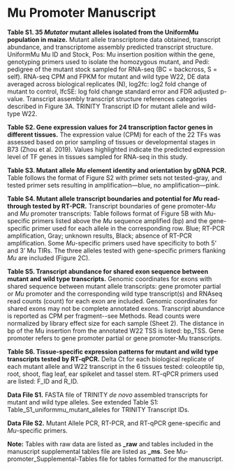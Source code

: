 # Mu Promoter Manuscript

**Table S1. 35 *Mutator* mutant alleles isolated from the UniformMu population in maize.** Mutant allele transcriptome data obtained, transcript abundance, and transcriptome assembly predicted transcript structure. UniformMu Mu ID and Stock, Pos: Mu insertion position within the gene, genotyping primers used to isolate the homozygous mutant, and Pedi: pedigree of the mutant stock sampled for RNA-seq (BC = backcross, S = self). RNA-seq CPM and FPKM for mutant and wild type W22, DE data averaged across biological replicates (N), log2fc: log2 fold change of mutant to control, lfcSE: log fold change standard error and FDR adjusted p-value. Transcript assembly transcript structure references categories described in Figure 3A. TRINITY Transcript ID for mutant allele and wild-type W22. 

**Table S2. Gene expression values for 24 transcription factor genes in different tissues.** The expression value (CPM) for each of the 22 TFs was assessed based on prior sampling of tissues or developmental stages in B73 (Zhou et al. 2019). Values highlighted indicate the predicted expression level of TF genes in tissues sampled for RNA-seq in this study.

**Table S3. Mutant allele *Mu* element identity and orientation by gDNA PCR.** Table follows the format of Figure S2 with primer sets not tested-gray, and tested primer sets resulting in amplification—blue, no amplification—pink.

**Table S4. Mutant allele transcript boundaries and potential for *Mu* read-through tested by RT-PCR.** 
Transcript boundaries of gene promoter-*Mu* and *Mu* promoter transcripts: Table follows format of Figure 5B with Mu-specific primers listed above the *Mu* sequence amplified (bp) and the gene-specific primer used for each allele in the corresponding row. Blue; RT-PCR amplification, Gray; unknown results, Black; absence of RT-PCR amplification. Some *Mu*-specific primers used have specificity to both 5’ and 3’ Mu TIRs. The three alleles tested with gene-specific primers flanking *Mu* are included (Figure 2C).

**Table S5. Transcript abundance for shared exon sequence between mutant and wild type transcripts.** Genomic coordinates for exons with shared sequence between mutant allele transcripts: gene promoter partial or *Mu* promoter and the corresponding wild type transcript(s) and RNAseq read counts (count) for each exon are included. Genomic coordinates for shared exons may not be complete annotated exons. Transcript abundance is reported as CPM per fragment--see Methods. Read counts were normalized by library effect size for each sample (Sheet 2). The distance in bp of the Mu insertion from the annotated W22 TSS is listed: bp_TSS. Gene promoter refers to gene promoter partial or gene promoter-Mu transcripts. 

**Table S6. Tissue-specific expression patterns for mutant and wild type transcripts tested by RT-qPCR.** Delta Ct for each biological replicate of each mutant allele and W22 transcript in the 6 tissues tested: coleoptile tip, root, shoot, flag leaf, ear spikelet and tassel stem. RT-qPCR primers used are listed: F_ID and R_ID.

**Data File S1.** FASTA file of TRINITY *de novo* assembled transcripts for mutant and wild type alleles. See extended Table S1: Table_S1_uniformmu_mutant_alleles for TRINITY Transcript IDs.

**Data File S2.** Mutant Allele PCR, RT-PCR, and RT-qPCR gene-specific and *Mu*-specific primers.

**Note:** Tables with raw data are listed as **_raw** and tables included in the manuscript supplemental tables file are listed as **_ms**. See Mu-promoter_Supplemental-Tables file for tables formatted for the manuscript.
